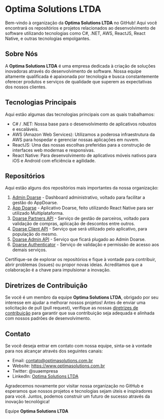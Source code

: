 # Optima Solutions LTDA

Bem-vindo à organização da **Optima Solutions LTDA** no GitHub! Aqui você encontrará os repositórios e projetos relacionados ao desenvolvimento de software utilizando tecnologias como C#, .NET, AWS, ReactJS, React Native, e outras tecnologias empolgantes.

## Sobre Nós

A **Optima Solutions LTDA** é uma empresa dedicada à criação de soluções inovadoras através do desenvolvimento de software. Nossa equipe altamente qualificada é apaixonada por tecnologia e busca constantemente oferecer produtos e serviços de qualidade que superem as expectativas dos nossos clientes.

## Tecnologias Principais

Aqui estão algumas das tecnologias principais com as quais trabalhamos:

- C# / .NET: Nossa base para o desenvolvimento de aplicativos robustos e escaláveis.
- AWS (Amazon Web Services): Utilizamos a poderosa infraestrutura da AWS para hospedar e gerenciar nossas aplicações em nuvem.
- ReactJS: Uma das nossas escolhas preferidas para a construção de interfaces web modernas e responsivas.
- React Native: Para desenvolvimento de aplicativos móveis nativos para iOS e Android com eficiência e agilidade.

## Repositórios

Aqui estão alguns dos repositórios mais importantes da nossa organização:

1. [Admin Doarse](https://github.com/OptimaSolutions-LTDA/DoarseAdmin) - Dashboard administrativo, voltado para facilitar a gestão do AppDoarse.
2. [App Doarse](https://github.com/OptimaSolutions-LTDA/DoarseApp) - Aplicativo Doarse, feito utilizando React Native para ser utilizado Multiplataforma.
3. [Doarse Partners API](https://github.com/OptimaSolutions-LTDA/DoarsePartnersAPI) - Serviço de gestão de parceiros, voltado para validação de compras, aplicação de descontos entre outros.
4. [Doarse Client API](https://github.com/OptimaSolutions-LTDA/DoarseClientAPI) - Serviço que será utilizado pelo aplicativo, para população do mesmo.
5. [Doarse Admin API](https://github.com/OptimaSolutions-LTDA/DoarseAdminAPI) - Serviço que ficará plugado ao Admin Doarse.
6. [Doarse Authenticator](https://github.com/OptimaSolutions-LTDA/DoarseAuthenticator) - Serviço de validação e permissão de acesso aos demais serviços.

Certifique-se de explorar os repositórios e fique à vontade para contribuir, abrir problemas (issues) ou propor novas ideias. Acreditamos que a colaboração é a chave para impulsionar a inovação.

## Diretrizes de Contribuição

Se você é um membro da equipe **Optima Solutions LTDA**, obrigado por seu interesse em ajudar a melhorar nossos projetos! Antes de enviar uma solicitação de pull (pull request), verifique as nossas [diretrizes de contribuição](link-para-diretrizes-de-contribuicao) para garantir que sua contribuição seja adequada e alinhada com nossos padrões de desenvolvimento.

## Contato

Se você deseja entrar em contato com nossa equipe, sinta-se à vontade para nos alcançar através dos seguintes canais:

- Email: contato@optimasolutions.com.br
- Website: https://www.optimasolutions.com.br
- Twitter: @suaempresa
- LinkedIn: [Optima Solutions LTDA](https://www.linkedin.com/company/optima-solutions-ltda/)

Agradecemos novamente por visitar nossa organização no GitHub e esperamos que nossos projetos e tecnologias sejam úteis e inspiradores para você. Juntos, podemos construir um futuro de sucesso através da inovação tecnológica!

Equipe **Optima Solutions LTDA**
